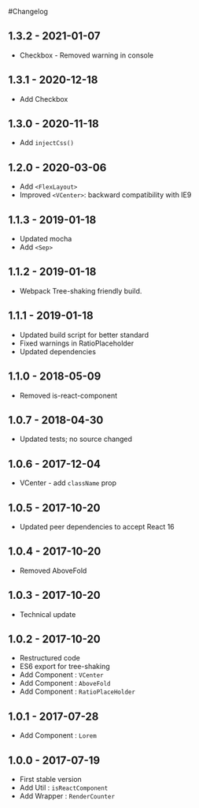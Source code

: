 #Changelog
 
## 1.3.2 - 2021-01-07
- Checkbox - Removed warning in console

## 1.3.1 - 2020-12-18
- Add Checkbox

## 1.3.0 - 2020-11-18
- Add `injectCss()`

## 1.2.0 - 2020-03-06
- Add `<FlexLayout>`
- Improved `<VCenter>`: backward compatibility with IE9 

## 1.1.3 - 2019-01-18
- Updated mocha
- Add `<Sep>`

## 1.1.2 - 2019-01-18
- Webpack Tree-shaking friendly build.

## 1.1.1 - 2019-01-18
- Updated build script for better standard
- Fixed warnings in RatioPlaceholder
- Updated dependencies

## 1.1.0 - 2018-05-09
- Removed is-react-component

## 1.0.7 - 2018-04-30
- Updated tests; no source changed

## 1.0.6 - 2017-12-04
- VCenter - add `className` prop

## 1.0.5 - 2017-10-20
- Updated peer dependencies to accept React 16

## 1.0.4 - 2017-10-20
- Removed AboveFold

## 1.0.3 - 2017-10-20
- Technical update

## 1.0.2 - 2017-10-20
- Restructured code
- ES6 export for tree-shaking
- Add Component : `VCenter`
- Add Component : `AboveFold`
- Add Component : `RatioPlaceHolder`

## 1.0.1 - 2017-07-28
- Add Component : `Lorem`

## 1.0.0 - 2017-07-19
- First stable version
- Add Util : `isReactComponent`
- Add Wrapper : `RenderCounter`
